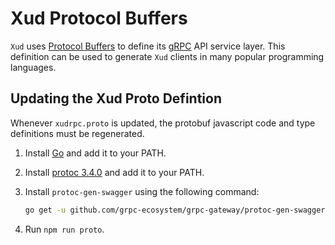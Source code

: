 # Xud Protocol Buffers

`Xud` uses [Protocol Buffers](https://developers.google.com/protocol-buffers/) to define its [gRPC](https://grpc.io/) API service layer. This definition can be used to generate `Xud` clients in many popular programming languages.

## Updating the Xud Proto Defintion

Whenever `xudrpc.proto` is updated, the protobuf javascript code and type definitions must be regenerated.

1. Install [Go](https://golang.org/doc/install) and add it to your PATH.
2. Install [protoc 3.4.0](https://github.com/google/protobuf/releases/tag/v3.4.0) and add it to your PATH.
3. Install `protoc-gen-swagger` using the following command:

    ```bash
    go get -u github.com/grpc-ecosystem/grpc-gateway/protoc-gen-swagger
    ```

4. Run `npm run proto`.
